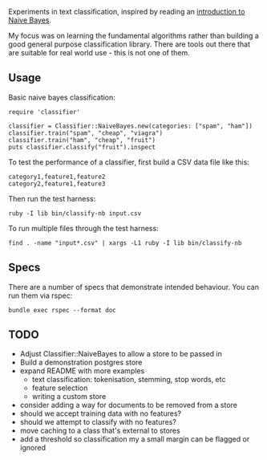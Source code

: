 Experiments in text classification, inspired by reading an [introduction to
Naive Bayes](https://monkeylearn.com/blog/practical-explanation-naive-bayes-classifier/).

My focus was on learning the fundamental algorithms rather than building a good
general purpose classification library. There are tools out there that are
suitable for real world use - this is not one of them.

## Usage

Basic naive bayes classification:

    require 'classifier'

    classifier = Classifier::NaiveBayes.new(categories: ["spam", "ham"])
    classifier.train("spam", "cheap", "viagra")
    classifier.train("ham", "cheap", "fruit")
    puts classifier.classify("fruit").inspect

To test the performance of a classifier, first build a CSV data file like this:

    category1,feature1,feature2
    category2,feature1,feature3

Then run the test harness:

    ruby -I lib bin/classify-nb input.csv

To run multiple files through the test harness:

    find . -name "input*.csv" | xargs -L1 ruby -I lib bin/classify-nb

## Specs

There are a number of specs that demonstrate intended behaviour. You can run them via rspec:

    bundle exec rspec --format doc

## TODO

* Adjust Classifier::NaiveBayes to allow a store to be passed in
* Build a demonstration postgres store
* expand README with more examples
  * text classification: tokenisation, stemming, stop words, etc
  * feature selection
  * writing a custom store
* consider adding a way for documents to be removed from a store
* should we accept training data with no features?
* should we attempt to classify with no features?
* move caching to a class that's external to stores
* add a threshold so classification my a small margin can be flagged or ignored

